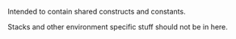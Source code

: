 Intended to contain shared constructs and constants.

Stacks and other environment specific stuff should not be in here.